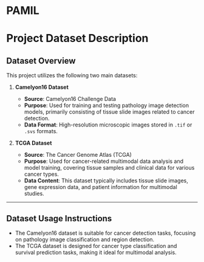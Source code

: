 # PAMIL  
# Project Dataset Description  

## Dataset Overview  

This project utilizes the following two main datasets:  

1. **Camelyon16 Dataset**  
   - **Source**: Camelyon16 Challenge Data  
   - **Purpose**: Used for training and testing pathology image detection models, primarily consisting of tissue slide images related to cancer detection.  
   - **Data Format**: High-resolution microscopic images stored in `.tif` or `.svs` formats.  

2. **TCGA Dataset**  
   - **Source**: The Cancer Genome Atlas (TCGA)  
   - **Purpose**: Used for cancer-related multimodal data analysis and model training, covering tissue samples and clinical data for various cancer types.  
   - **Data Content**: This dataset typically includes tissue slide images, gene expression data, and patient information for multimodal studies.  

---

## Dataset Usage Instructions  

- The Camelyon16 dataset is suitable for cancer detection tasks, focusing on pathology image classification and region detection.  
- The TCGA dataset is designed for cancer type classification and survival prediction tasks, making it ideal for multimodal analysis.  
